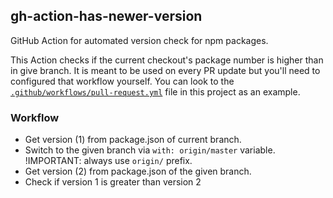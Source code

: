 ## gh-action-has-newer-version

GitHub Action for automated version check for npm packages.

This Action checks if the current checkout's package number is higher than in give branch.
It is meant to be used on every PR update but 
you'll need to configured that workflow yourself. You can look to the
[`.github/workflows/pull-request.yml`](./.github/workflows/pull-request.yml) file in this project as an example.

### Workflow

* Get version (1) from package.json of current branch.
* Switch to the given branch via `with: origin/master` variable. !IMPORTANT: always use `origin/` prefix.
* Get version (2) from package.json of the given branch.
* Check if version 1 is greater than version 2
